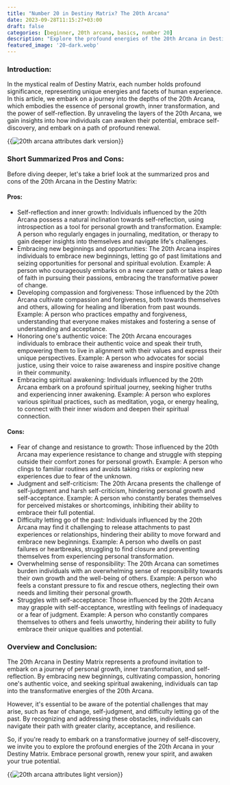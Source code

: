 ```yaml
---
title: "Number 20 in Destiny Matrix? The 20th Arcana"
date: 2023-09-28T11:15:27+03:00
draft: false
categories: [beginner, 20th arcana, basics, number 20]
description: "Explore the profound energies of the 20th Arcana in Destiny Matrix, symbolizing personal growth, inner transformation, and the power of self-reflection."
featured_image: '20-dark.webp'
---
```


### Introduction:
In the mystical realm of Destiny Matrix, each number holds profound significance, representing unique energies and facets of human experience. In this article, we embark on a journey into the depths of the 20th Arcana, which embodies the essence of personal growth, inner transformation, and the power of self-reflection. By unraveling the layers of the 20th Arcana, we gain insights into how individuals can awaken their potential, embrace self-discovery, and embark on a path of profound renewal.

{{<image link="20-dark.webp" alt="20th arcana attributes dark version">}}

### Short Summarized Pros and Cons:
Before diving deeper, let's take a brief look at the summarized pros and cons of the 20th Arcana in the Destiny Matrix:

#### Pros:

- Self-reflection and inner growth: Individuals influenced by the 20th Arcana possess a natural inclination towards self-reflection, using introspection as a tool for personal growth and transformation.
Example: A person who regularly engages in journaling, meditation, or therapy to gain deeper insights into themselves and navigate life's challenges.
- Embracing new beginnings and opportunities: The 20th Arcana inspires individuals to embrace new beginnings, letting go of past limitations and seizing opportunities for personal and spiritual evolution.
Example: A person who courageously embarks on a new career path or takes a leap of faith in pursuing their passions, embracing the transformative power of change.
- Developing compassion and forgiveness: Those influenced by the 20th Arcana cultivate compassion and forgiveness, both towards themselves and others, allowing for healing and liberation from past wounds.
Example: A person who practices empathy and forgiveness, understanding that everyone makes mistakes and fostering a sense of understanding and acceptance.
- Honoring one's authentic voice: The 20th Arcana encourages individuals to embrace their authentic voice and speak their truth, empowering them to live in alignment with their values and express their unique perspectives.
Example: A person who advocates for social justice, using their voice to raise awareness and inspire positive change in their community.
- Embracing spiritual awakening: Individuals influenced by the 20th Arcana embark on a profound spiritual journey, seeking higher truths and experiencing inner awakening.
Example: A person who explores various spiritual practices, such as meditation, yoga, or energy healing, to connect with their inner wisdom and deepen their spiritual connection.

#### Cons:

- Fear of change and resistance to growth: Those influenced by the 20th Arcana may experience resistance to change and struggle with stepping outside their comfort zones for personal growth.
Example: A person who clings to familiar routines and avoids taking risks or exploring new experiences due to fear of the unknown.
- Judgment and self-criticism: The 20th Arcana presents the challenge of self-judgment and harsh self-criticism, hindering personal growth and self-acceptance.
Example: A person who constantly berates themselves for perceived mistakes or shortcomings, inhibiting their ability to embrace their full potential.
- Difficulty letting go of the past: Individuals influenced by the 20th Arcana may find it challenging to release attachments to past experiences or relationships, hindering their ability to move forward and embrace new beginnings.
Example: A person who dwells on past failures or heartbreaks, struggling to find closure and preventing themselves from experiencing personal transformation.
- Overwhelming sense of responsibility: The 20th Arcana can sometimes burden individuals with an overwhelming sense of responsibility towards their own growth and the well-being of others.
Example: A person who feels a constant pressure to fix and rescue others, neglecting their own needs and limiting their personal growth.
- Struggles with self-acceptance: Those influenced by the 20th Arcana may grapple with self-acceptance, wrestling with feelings of inadequacy or a fear of judgment.
Example: A person who constantly compares themselves to others and feels unworthy, hindering their ability to fully embrace their unique qualities and potential.

### Overview and Conclusion:
The 20th Arcana in Destiny Matrix represents a profound invitation to embark on a journey of personal growth, inner transformation, and self-reflection. By embracing new beginnings, cultivating compassion, honoring one's authentic voice, and seeking spiritual awakening, individuals can tap into the transformative energies of the 20th Arcana.

However, it's essential to be aware of the potential challenges that may arise, such as fear of change, self-judgment, and difficulty letting go of the past. By recognizing and addressing these obstacles, individuals can navigate their path with greater clarity, acceptance, and resilience.

So, if you're ready to embark on a transformative journey of self-discovery, we invite you to explore the profound energies of the 20th Arcana in your Destiny Matrix. Embrace personal growth, renew your spirit, and awaken your true potential.

{{<image link="20-light.webp" alt="20th arcana attributes light version">}}



